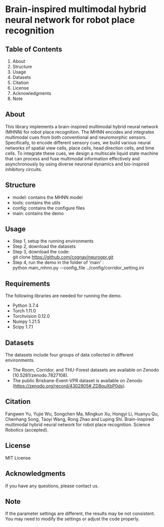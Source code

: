 # Brain-inspired multimodal hybrid neural network for robot place recognition

## Table of Contents
1. About
2. Structure
3. Usage
4. Datasets
5. Citation
6. License
7. Acknowledgments
8. Note

## About
This library implements a brain-inspired multimodal hybrid neural network (MHNN) for robot place recognition. The MHNN encodes and integrates multimodal cues from both conventional and neuromorphic sensors. Specifically, to encode different sensory cues, we build various neural networks of spatial view cells, place cells, head direction cells, and time cells. To integrate these cues, we design a multiscale liquid state machine that can process and fuse multimodal information effectively and asynchronously by using diverse neuronal dynamics and bio-inspired inhibitory circuits. 

## Structure
*	model: contains the MHNN model
*	tools: contains the utils 
*	config: contains the configure files 
*	main: contains the demo 

## Usage
* Step 1, setup the running environments
* Step 2, download the datasets 
* Step 3, download the code: <br>
git clone https://github.com/cognav/neurogpr.git
* Step 4, run the demo in the folder of ‘main’ :  <br> 
python main_mhnn.py --config_file ../config/corridor_setting.ini

## Requirements
The following libraries are needed for running the demo. 
* Python 3.7.4
* Torch 1.11.0
* Torchvision 0.12.0
* Numpy 1.21.5
* Scipy 1.7.1

## Datasets
The datasets include four groups of data collected in different environments. 
* The Room, Corridor, and THU-Forest datasets are available on Zenodo (10.5281/zenodo.7827108). 
* The public Brisbane-Event-VPR dataset is available on Zenodo (https://zenodo.org/record/4302805#.ZD8puXbP0ds). 

## Citation
Fangwen Yu, Yujie Wu, Songchen Ma, Mingkun Xu, Hongyi Li, Huanyu Qu, Chenhang Song, Taoyi Wang, Rong Zhao and Luping Shi. Brain-inspired multimodal hybrid neural network for robot place recognition. Science Robotics (accepted). 

## License
MIT License

## Acknowledgments 
If you have any questions, please contact us. 

## Note
If the parameter settings are different, the results may be not consistent. You may need to modify the settings or adjust the code properly.

